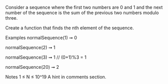 Consider a sequence where the first two numbers are 0 and 1 and the next number of the sequence is the sum of the previous two numbers modulo three.

Create a function that finds the nth element of the sequence.

Examples
normalSequence(1) ➞ 0

normalSequence(2) ➞ 1

normalSequence(3) ➞ 1
// (0+1)%3 = 1

normalSequence(20) ➞ 2

Notes
1 ≤ N ≤ 10^19
A hint in comments section.